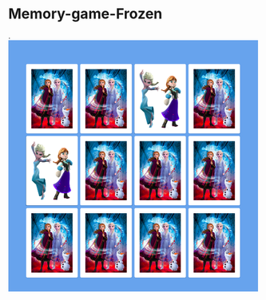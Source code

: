 # Memory-game-Frozen

.
![Memory-game](https://github.com/LeticiaISilveira/Memory-game-Frozen/blob/master/img/img-memory-game_Frozen.png)
